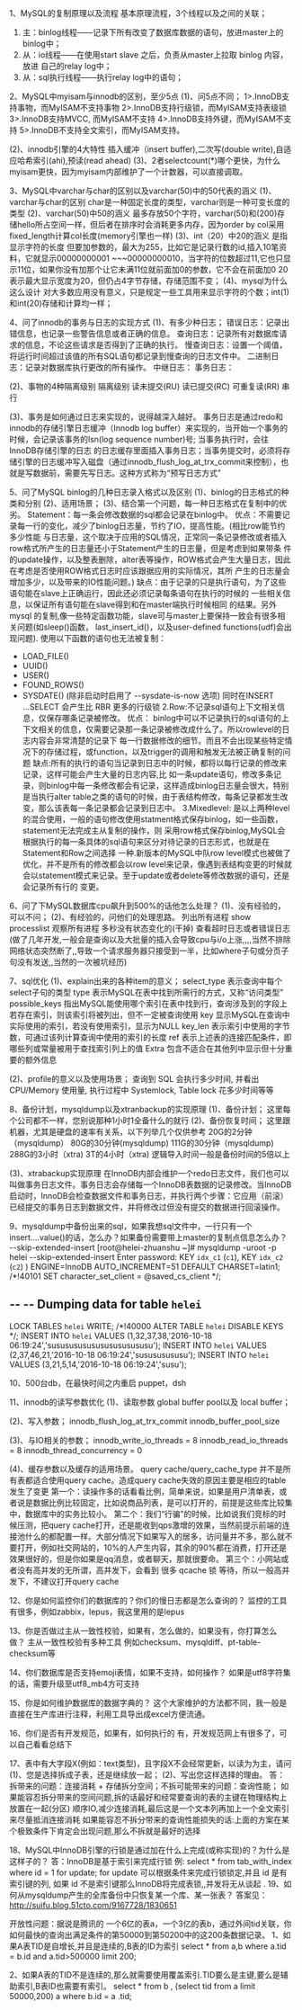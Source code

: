 1、MySQL的复制原理以及流程
基本原理流程，3个线程以及之间的关联；
1. 主：binlog线程——记录下所有改变了数据库数据的语句，放进master上的binlog中；
2. 从：io线程——在使用start slave 之后，负责从master上拉取 binlog 内容，放进 自己的relay log中；
3. 从：sql执行线程——执行relay log中的语句；

2、MySQL中myisam与innodb的区别，至少5点
(1)、问5点不同；
1>.InnoDB支持事物，而MyISAM不支持事物
2>.InnoDB支持行级锁，而MyISAM支持表级锁
3>.InnoDB支持MVCC, 而MyISAM不支持
4>.InnoDB支持外键，而MyISAM不支持
5>.InnoDB不支持全文索引，而MyISAM支持。

(2)、innodb引擎的4大特性
插入缓冲（insert buffer),二次写(double write),自适应哈希索引(ahi),预读(read ahead)
(3)、2者selectcount(*)哪个更快，为什么
myisam更快，因为myisam内部维护了一个计数器，可以直接调取。

3、MySQL中varchar与char的区别以及varchar(50)中的50代表的涵义
(1)、varchar与char的区别
char是一种固定长度的类型，varchar则是一种可变长度的类型
(2)、varchar(50)中50的涵义
最多存放50个字符，varchar(50)和(200)存储hello所占空间一样，但后者在排序时会消耗更多内存，因为order by col采用fixed_length计算col长度(memory引擎也一样)
(3)、int（20）中20的涵义
是指显示字符的长度
但要加参数的，最大为255，比如它是记录行数的id,插入10笔资料，它就显示00000000001 ~~~00000000010，当字符的位数超过11,它也只显示11位，如果你没有加那个让它未满11位就前面加0的参数，它不会在前面加0
20表示最大显示宽度为20，但仍占4字节存储，存储范围不变；
(4)、mysql为什么这么设计
对大多数应用没有意义，只是规定一些工具用来显示字符的个数；int(1)和int(20)存储和计算均一样；

4、问了innodb的事务与日志的实现方式
(1)、有多少种日志；
错误日志：记录出错信息，也记录一些警告信息或者正确的信息。
查询日志：记录所有对数据库请求的信息，不论这些请求是否得到了正确的执行。
慢查询日志：设置一个阈值，将运行时间超过该值的所有SQL语句都记录到慢查询的日志文件中。
二进制日志：记录对数据库执行更改的所有操作。
中继日志：
事务日志：

(2)、事物的4种隔离级别
隔离级别
读未提交(RU)
读已提交(RC)
可重复读(RR)
串行

(3)、事务是如何通过日志来实现的，说得越深入越好。
事务日志是通过redo和innodb的存储引擎日志缓冲（Innodb log buffer）来实现的，当开始一个事务的时候，会记录该事务的lsn(log sequence number)号; 当事务执行时，会往InnoDB存储引擎的日志
的日志缓存里面插入事务日志；当事务提交时，必须将存储引擎的日志缓冲写入磁盘（通过innodb_flush_log_at_trx_commit来控制），也就是写数据前，需要先写日志。这种方式称为“预写日志方式”

5、问了MySQL binlog的几种日志录入格式以及区别
(1)、binlog的日志格式的种类和分别
(2)、适用场景；
(3)、结合第一个问题，每一种日志格式在复制中的优劣。
Statement：每一条会修改数据的sql都会记录在binlog中。
优点：不需要记录每一行的变化，减少了binlog日志量，节约了IO，提高性能。(相比row能节约多少性能 与日志量，这个取决于应用的SQL情况，正常同一条记录修改或者插入row格式所产生的日志量还小于Statement产生的日志量，但是考虑到如果带条 件的update操作，以及整表删除，alter表等操作，ROW格式会产生大量日志，因此在考虑是否使用ROW格式日志时应该跟据应用的实际情况，其所 产生的日志量会增加多少，以及带来的IO性能问题。)
缺点：由于记录的只是执行语句，为了这些语句能在slave上正确运行，因此还必须记录每条语句在执行的时候的 一些相关信息，以保证所有语句能在slave得到和在master端执行时候相同 的结果。另外mysql 的复制,像一些特定函数功能，slave可与master上要保持一致会有很多相关问题(如sleep()函数， last_insert_id()，以及user-defined functions(udf)会出现问题).
使用以下函数的语句也无法被复制：
* LOAD_FILE()
* UUID()
* USER()
* FOUND_ROWS()
* SYSDATE() (除非启动时启用了 --sysdate-is-now 选项)
同时在INSERT ...SELECT 会产生比 RBR 更多的行级锁
2.Row:不记录sql语句上下文相关信息，仅保存哪条记录被修改。
优点： binlog中可以不记录执行的sql语句的上下文相关的信息，仅需要记录那一条记录被修改成什么了。所以rowlevel的日志内容会非常清楚的记录下 每一行数据修改的细节。而且不会出现某些特定情况下的存储过程，或function，以及trigger的调用和触发无法被正确复制的问题
缺点:所有的执行的语句当记录到日志中的时候，都将以每行记录的修改来记录，这样可能会产生大量的日志内容,比 如一条update语句，修改多条记录，则binlog中每一条修改都会有记录，这样造成binlog日志量会很大，特别是当执行alter table之类的语句的时候，由于表结构修改，每条记录都发生改变，那么该表每一条记录都会记录到日志中。
3.Mixedlevel: 是以上两种level的混合使用，一般的语句修改使用statment格式保存binlog，如一些函数，statement无法完成主从复制的操作，则 采用row格式保存binlog,MySQL会根据执行的每一条具体的sql语句来区分对待记录的日志形式，也就是在Statement和Row之间选择 一种.新版本的MySQL中队row level模式也被做了优化，并不是所有的修改都会以row level来记录，像遇到表结构变更的时候就会以statement模式来记录。至于update或者delete等修改数据的语句，还是会记录所有行的 变更。

6、问了下MySQL数据库cpu飙升到500%的话他怎么处理？
(1)、没有经验的，可以不问；
(2)、有经验的，问他们的处理思路。
列出所有进程  show processlist  观察所有进程  多秒没有状态变化的(干掉)
查看超时日志或者错误日志 (做了几年开发,一般会是查询以及大批量的插入会导致cpu与i/o上涨,,,,当然不排除网络状态突然断了,,导致一个请求服务器只接受到一半，比如where子句或分页子句没有发送,,当然的一次被坑经历)

7、sql优化
(1)、explain出来的各种item的意义；
select_type 
表示查询中每个select子句的类型
type
表示MySQL在表中找到所需行的方式，又称“访问类型”
possible_keys 
指出MySQL能使用哪个索引在表中找到行，查询涉及到的字段上若存在索引，则该索引将被列出，但不一定被查询使用
key
显示MySQL在查询中实际使用的索引，若没有使用索引，显示为NULL
key_len
表示索引中使用的字节数，可通过该列计算查询中使用的索引的长度
ref
表示上述表的连接匹配条件，即哪些列或常量被用于查找索引列上的值 
Extra
包含不适合在其他列中显示但十分重要的额外信息

(2)、profile的意义以及使用场景；
查询到 SQL 会执行多少时间, 并看出 CPU/Memory 使用量, 执行过程中 Systemlock, Table lock 花多少时间等等

8、备份计划，mysqldump以及xtranbackup的实现原理
(1)、备份计划；
这里每个公司都不一样，您别说那种1小时1全备什么的就行
(2)、备份恢复时间；
这里跟机器，尤其是硬盘的速率有关系，以下列举几个仅供参考
20G的2分钟（mysqldump）
80G的30分钟(mysqldump)
111G的30分钟（mysqldump)
288G的3小时（xtra)
3T的4小时（xtra)
逻辑导入时间一般是备份时间的5倍以上

(3)、xtrabackup实现原理
在InnoDB内部会维护一个redo日志文件，我们也可以叫做事务日志文件。事务日志会存储每一个InnoDB表数据的记录修改。当InnoDB启动时，InnoDB会检查数据文件和事务日志，并执行两个步骤：它应用（前滚）已经提交的事务日志到数据文件，并将修改过但没有提交的数据进行回滚操作。

9、mysqldump中备份出来的sql，如果我想sql文件中，一行只有一个insert....value()的话，怎么办？如果备份需要带上master的复制点信息怎么办？
--skip-extended-insert
[root@helei-zhuanshu ~]# mysqldump -uroot -p helei --skip-extended-insert
Enter password:
  KEY `idx_c1` (`c1`),
  KEY `idx_c2` (`c2`)
) ENGINE=InnoDB AUTO_INCREMENT=51 DEFAULT CHARSET=latin1;
/*!40101 SET character_set_client = @saved_cs_client */;

--
-- Dumping data for table `helei`
--

LOCK TABLES `helei` WRITE;
/*!40000 ALTER TABLE `helei` DISABLE KEYS */;
INSERT INTO `helei` VALUES (1,32,37,38,'2016-10-18 06:19:24','susususususususususususu');
INSERT INTO `helei` VALUES (2,37,46,21,'2016-10-18 06:19:24','susususususu');
INSERT INTO `helei` VALUES (3,21,5,14,'2016-10-18 06:19:24','susu');

10、500台db，在最快时间之内重启
puppet，dsh

11、innodb的读写参数优化
(1)、读取参数
global buffer pool以及 local buffer；

(2)、写入参数；
innodb_flush_log_at_trx_commit
innodb_buffer_pool_size

(3)、与IO相关的参数；
innodb_write_io_threads = 8
innodb_read_io_threads = 8
innodb_thread_concurrency = 0

(4)、缓存参数以及缓存的适用场景。
query cache/query_cache_type
并不是所有表都适合使用query cache。造成query cache失效的原因主要是相应的table发生了变更
第一个：读操作多的话看看比例，简单来说，如果是用户清单表，或者说是数据比例比较固定，比如说商品列表，是可以打开的，前提是这些库比较集中，数据库中的实务比较小。
第二个：我们“行骗”的时候，比如说我们竞标的时候压测，把query cache打开，还是能收到qps激增的效果，当然前提示前端的连接池什么的都配置一样。大部分情况下如果写入的居多，访问量并不多，那么就不要打开，例如社交网站的，10%的人产生内容，其余的90%都在消费，打开还是效果很好的，但是你如果是qq消息，或者聊天，那就很要命。
第三个：小网站或者没有高并发的无所谓，高并发下，会看到 很多 qcache 锁 等待，所以一般高并发下，不建议打开query cache


12、你是如何监控你们的数据库的？你们的慢日志都是怎么查询的？
监控的工具有很多，例如zabbix，lepus，我这里用的是lepus

13、你是否做过主从一致性校验，如果有，怎么做的，如果没有，你打算怎么做？
主从一致性校验有多种工具 例如checksum、mysqldiff、pt-table-checksum等

14、你们数据库是否支持emoji表情，如果不支持，如何操作？
如果是utf8字符集的话，需要升级至utf8_mb4方可支持

15、你是如何维护数据库的数据字典的？
这个大家维护的方法都不同，我一般是直接在生产库进行注释，利用工具导出成excel方便流通。

16、你们是否有开发规范，如果有，如何执行的
有，开发规范网上有很多了，可以自己看看总结下

17、表中有大字段X(例如：text类型)，且字段X不会经常更新，以读为为主，请问
(1)、您是选择拆成子表，还是继续放一起；
(2)、写出您这样选择的理由。
答：拆带来的问题：连接消耗 + 存储拆分空间；不拆可能带来的问题：查询性能；
如果能容忍拆分带来的空间问题,拆的话最好和经常要查询的表的主键在物理结构上放置在一起(分区) 顺序IO,减少连接消耗,最后这是一个文本列再加上一个全文索引来尽量抵消连接消耗
如果能容忍不拆分带来的查询性能损失的话:上面的方案在某个极致条件下肯定会出现问题,那么不拆就是最好的选择

18、MySQL中InnoDB引擎的行锁是通过加在什么上完成(或称实现)的？为什么是这样子的？
答：InnoDB是基于索引来完成行锁
例: select * from tab_with_index where id = 1 for update;
for update 可以根据条件来完成行锁锁定,并且 id 是有索引键的列,
如果 id 不是索引键那么InnoDB将完成表锁,,并发将无从谈起
.
19、如何从mysqldump产生的全库备份中只恢复某一个库、某一张表？
答案见：http://suifu.blog.51cto.com/9167728/1830651

开放性问题：据说是腾讯的
一个6亿的表a，一个3亿的表b，通过外间tid关联，你如何最快的查询出满足条件的第50000到第50200中的这200条数据记录。
1、如果A表TID是自增长,并且是连续的,B表的ID为索引
select * from a,b where a.tid = b.id and a.tid>500000 limit 200;

2、如果A表的TID不是连续的,那么就需要使用覆盖索引.TID要么是主键,要么是辅助索引,B表ID也需要有索引。
select * from b , (select tid from a limit 50000,200) a where b.id = a .tid;